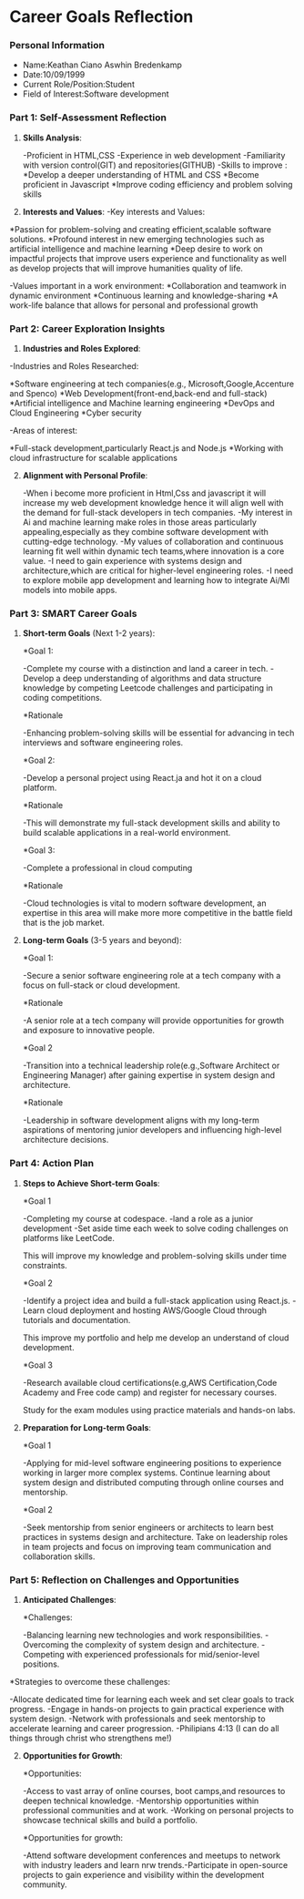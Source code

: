 
# Career Goals Reflection 

### Personal Information

- Name:Keathan Ciano Aswhin Bredenkamp
- Date:10/09/1999
- Current Role/Position:Student
- Field of Interest:Software development

### Part 1: Self-Assessment Reflection

1. **Skills Analysis**:
    
    -Proficient in HTML,CSS
    -Experience in web development
    -Familiarity with version control(GIT) and repositories(GITHUB)
    -Skills to improve : 
*Develop a deeper understanding of HTML and CSS
*Become proficient in Javascript
*Improve coding efficiency and problem solving skills

2. **Interests and Values**:
-Key interests and Values:

*Passion for problem-solving and creating efficient,scalable software solutions.
*Profound interest in new emerging technologies such as artificial intelligence and machine learning
*Deep desire to work on impactful projects that improve  users experience and functionality as well as develop projects that will improve humanities quality of life.

-Values important in a work environment:
*Collaboration and teamwork in dynamic environment
*Continuous learning and knowledge-sharing
*A work-life balance that allows for personal and professional growth   

### Part 2: Career Exploration Insights

1. **Industries and Roles Explored**:

 -Industries and Roles Researched:  

*Software engineering at tech companies(e.g., Microsoft,Google,Accenture and Spenco)
*Web Development(front-end,back-end and full-stack)
*Artificial intelligence and Machine learning engineering
*DevOps and Cloud Engineering
*Cyber security

-Areas of  interest:

*Full-stack development,particularly React.js and Node.js
*Working with cloud infrastructure for scalable applications

2. **Alignment with Personal Profile**:
    
    -When i become more proficient in Html,Css and javascript it will increase my web development knowledge hence it will align well with the demand for full-stack developers in tech companies.
    -My interest in Ai and machine learning make roles in those areas particularly appealing,especially as they combine software development with cutting-edge technology.
    -My values of collaboration and continuous learning fit well within dynamic tech teams,where innovation is a core value.
    -I need to gain experience with systems design and architecture,which are critical for higher-level engineering roles.
    -I need to explore mobile app development and learning how to integrate Ai/Ml models into mobile apps. 

### Part 3: SMART Career Goals

1. **Short-term Goals** (Next 1-2 years):

    *Goal 1:

    -Complete my course with a distinction and land a career in tech.
    -Develop a deep understanding of algorithms and data structure knowledge by competing Leetcode challenges and participating in coding competitions.

    *Rationale

    -Enhancing problem-solving skills will be essential for advancing in tech interviews and software engineering roles.

    *Goal 2:

    -Develop a personal project using React.ja and hot it on a cloud platform.

    *Rationale

    -This will demonstrate my full-stack development skills and ability to build scalable applications in a real-world environment.

    *Goal 3:

    -Complete a professional in cloud computing

    *Rationale

    -Cloud technologies is vital to modern software development, an expertise in this area will make more more competitive in the battle field that is the job market.

2. **Long-term Goals** (3-5 years and beyond):
    
   *Goal 1:

   -Secure a senior software engineering role at a tech company with a focus on full-stack or cloud development.

   *Rationale

   -A senior role at a tech company will provide opportunities for growth and exposure to innovative people.

   *Goal 2

   -Transition into a technical leadership role(e.g.,Software Architect or Engineering Manager) after gaining expertise in system design and architecture.

   *Rationale

   -Leadership in software development aligns with my long-term aspirations of mentoring junior developers and influencing high-level architecture decisions.

### Part 4: Action Plan

1. **Steps to Achieve Short-term Goals**:
    
    *Goal 1

   -Completing my course at codespace.
   -land a role as a junior development
   -Set aside time each week to solve coding challenges on platforms like LeetCode.

   This will improve my knowledge and problem-solving skills under time constraints.

   *Goal 2

   -Identify a project idea and build a full-stack application using React.js.
   -Learn cloud deployment and hosting AWS/Google Cloud through tutorials and documentation.

   This improve my portfolio and help me develop an understand of cloud development.

   *Goal 3

   -Research available cloud certifications(e.g,AWS Certification,Code Academy and Free code camp) and register for necessary courses.

   Study for the exam modules using practice materials and hands-on labs. 

2. **Preparation for Long-term Goals**:
    
   *Goal 1

   -Applying for mid-level software engineering positions to experience working in larger more complex systems.
   Continue learning about system design and distributed computing through online courses and mentorship.

   *Goal 2

   -Seek mentorship from senior engineers or architects to learn best practices in systems design and architecture.
   Take on leadership roles in team projects and focus on improving team communication and collaboration skills.


### Part 5: Reflection on Challenges and Opportunities

1. **Anticipated Challenges**:
    
   *Challenges:

   -Balancing learning new technologies and work responsibilities.
   -Overcoming the complexity of system design and architecture.
   -Competing with experienced professionals for mid/senior-level positions.

*Strategies to overcome these challenges:

-Allocate dedicated time for learning each week and set clear goals to track progress.
-Engage in hands-on projects to gain practical experience with system design.
-Network with professionals  and seek mentorship to accelerate learning and career progression.
-Philipians 4:13 (I can do all things through christ who strengthens me!)

2. **Opportunities for Growth**:
    
    *Opportunities:

    -Access to vast array of online courses, boot camps,and resources to deepen technical knowledge.
    -Mentorship opportunities within professional communities and at work.
    -Working on personal projects to showcase technical skills and build a portfolio.

    *Opportunities for growth:

    -Attend software development conferences and meetups to network with industry leaders and learn nrw trends.-Participate in open-source projects to gain experience and visibility within the development community.



